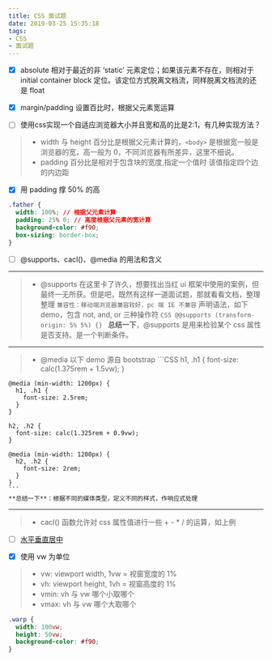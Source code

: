 ```yaml
---
title: CSS 面试题
date: 2019-03-25 15:35:18
tags:
- CSS
- 面试题
---
```


- [x] absolute 相对于最近的非 ‘static’ 元素定位；如果该元素不存在，则相对于 initial container block 定位。该定位方式脱离文档流，同样脱离文档流的还是 float

- [x] margin/padding 设置百比时，根据父元素宽运算

- [ ] 使用css实现一个自适应浏览器大小并且宽和高的比是2:1，有几种实现方法？
> * width 与 height 百分比是根据父元素计算的，`<body>` 是根据宽一般是浏览器的宽，高一般为 0，不同浏览器有所差异，这里不细说。
> * padding 百分比是相对于包含块的宽度,指定一个值时 该值指定四个边的内边距
- [x] 用 padding 撑 50% 的高

<!-- more -->

```CSS
.father {
  width: 100%; // 根据父元素计算
  padding: 25% 0; // 高度根据父元素的宽计算
  background-color: #f90;
  box-sizing: border-box;
}
```

- [ ] @supports、cacl()、@media 的用法和含义
---
> * @supports 在这里卡了许久，想要找出当红 ui 框架中使用的案例，但最终一无所获。但是吧，既然有这样一道面试题，那就看看文档，整理整理
    ` 兼容性：移动端浏览器兼容较好，pc 端 IE 不兼容 `
    声明语法，如下 demo，包含 not, and, or 三种操作符
    ```CSS
    @@supports (transform-origin: 5% 5%) {}
    ```
    **总结一下**，@supports 是用来检验某个 css 属性是否支持。是一个判断条件。
---
> * @media 以下 demo 源自 bootstrap
    ```CSS
    h1, .h1 {
      font-size: calc(1.375rem + 1.5vw);
    }

    @media (min-width: 1200px) {
      h1, .h1 {
        font-size: 2.5rem;
      }
    }

    h2, .h2 {
      font-size: calc(1.325rem + 0.9vw);
    }

    @media (min-width: 1200px) {
      h2, .h2 {
        font-size: 2rem;
      }
    }
    ```
    **总结一下**：根据不同的媒体类型，定义不同的样式，作响应式处理

---
> * cacl() 函数允许对 css 属性值进行一些 + - * / 的运算，如上例

- [ ] [水平垂直居中](https://helenzhanglp.github.io/2019/05/05/%E5%B1%85%E4%B8%AD/)

- [x] 使用 vw 为单位
> * vw: viewport width, 1vw = 视窗宽度的 1%
> * vh: viewport height, 1vh = 视窗高度的 1%
> * vmin: vh 与 vw 哪个小取哪个
> * vmax: vh 与 vw 哪个大取哪个

```CSS
.warp {
  width: 100vw;
  height: 50vw;
  background-color: #f90;
}
```
